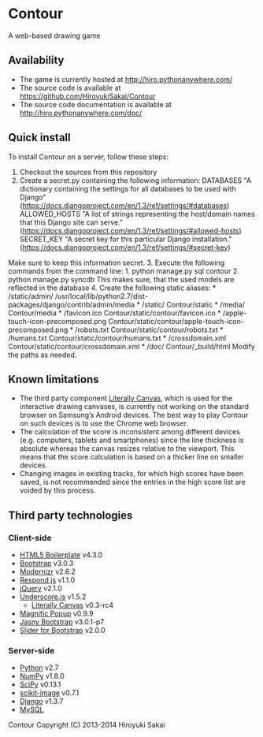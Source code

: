 # Contour

A web-based drawing game

## Availability

* The game is currently hosted at http://hiro.pythonanywhere.com/
* The source code is available at https://github.com/HiroyukiSakai/Contour
* The source code documentation is available at http://hiro.pythonanywhere.com/doc/

## Quick install

To install Contour on a server, follow these steps:

1. Checkout the sources from this repository
2. Create a secret.py containing the following information:
    DATABASES
"A dictionary containing the settings for all databases to be used with Django" (https://docs.djangoproject.com/en/1.3/ref/settings/#databases)
    ALLOWED_HOSTS
"A list of strings representing the host/domain names that this Django site can serve." (https://docs.djangoproject.com/en/1.3/ref/settings/#allowed-hosts)
    SECRET_KEY
"A secret key for this particular Django installation." (https://docs.djangoproject.com/en/1.3/ref/settings/#secret-key)

Make sure to keep this information secret.
3. Execute the following commands from the command line:
    1.      python manage.py sql contour
    2.      python manage.py syncdb
    This makes sure, that the used models are reflected in the database
4. Create the following static aliases:
    *       /static/admin/  /usr/local/lib/python2.7/dist-packages/django/contrib/admin/media
    *       /static/    Contour/static
    *       /media/ Contour/media
    *       /favicon.ico    Contour/static/contour/favicon.ico
    *       /apple-touch-icon-precomposed.png   Contour/static/contour/apple-touch-icon-precomposed.png
    *       /robots.txt Contour/static/contour/robots.txt
    *       /humans.txt Contour/static/contour/humans.txt
    *       /crossdomain.xml    Contour/static/contour/crossdomain.xml
    *       /doc/   Contour/_build/html
    Modify the paths as needed.

## Known limitations

* The third party component [Literally Canvas](http://literallycanvas.com), which is used for the interactive drawing canvases, is currently not working on the standard browser on Samsung’s Android devices. The best way to play Contour on such devices is to use the Chrome web browser.
* The calculation of the score is inconsistent among different devices (e.g. computers, tablets and smartphones) since the line thickness is absolute whereas the canvas resizes relative to the viewport. This means that the score calculation is based on a thicker line on smaller devices.
* Changing images in existing tracks, for which high scores have been saved, is not recommended since the entries in the high score list are voided by this process.

## Third party technologies

### Client-side

* [HTML5 Boilerplate](http://html5boilerplate.com) v4.3.0
* [Bootstrap](http://getbootstrap.com) v3.0.3
* [Modernizr](http://modernizr.com) v2.6.2
* [Respond.js](https://github.com/scottjehl/Respond) v1.1.0
* [jQuery](http://jquery.com) v2.1.0
* [Underscore.js](http://underscorejs.org) v1.5.2
    * [Literally Canvas](http://literallycanvas.com) v0.3-rc4
* [Magnific Popup](http://dimsemenov.com/plugins/magnific-popup/) v0.9.9
* [Jasny Bootstrap](http://jasny.github.io/bootstrap/) v3.0.1-p7
* [Slider for Bootstrap](http://www.eyecon.ro/bootstrap-slider/) v2.0.0

### Server-side

* [Python](http://www.python.org) v2.7
* [NumPy](http://www.numpy.org) v1.8.0
* [SciPy](http://www.scipy.org) v0.13.1
* [scikit-image](http://www.scikit-image.org) v0.7.1
* [Django](https://www.djangoproject.com) v1.3.7
* [MySQL](http://www.mysql.com)

Contour  Copyright (C) 2013-2014  Hiroyuki Sakai
